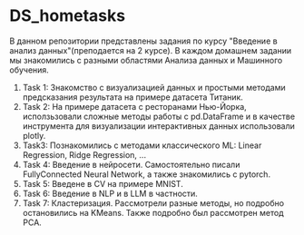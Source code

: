 # DS_hometasks
В данном репозитории представлены задания по курсу "Введение в анализ данных"(преподается на 2 курсе). В каждом домашнем задании мы знакомились с разными областями Анализа данных и Машинного обучения.

1) Task 1: Знакомство с визуализацией данных и простыми методами предсказания результата на примере датасета Титаник.
2) Task 2: На примере датасета с ресторанами Нью-Йорка, исползьзовали сложные методы работы с pd.DataFrame и в качестве инструмента для визуализации интерактивных данных использовали plotly.
3) Task3: Познакомились с методами классического ML: Linear Regression, Ridge Regression, ...
4) Task 4: Введение в нейросети. Самостоятельно писали FullyConnected Neural Network, а также знакомились с pytorch.
5) Task 5: Введене в CV на примере MNIST.
6) Task 6: Введение в NLP и в LLM в частности.
7) Task 7: Кластеризация. Рассмотрели разные методы, но подробно остановились на KMeans. Также подробно был рассмотрен метод PCA.
